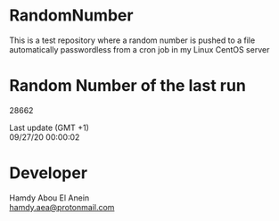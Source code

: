 # RandomNumber    
This is a test repository where a random number is pushed to a file automatically passwordless from a cron job in my Linux CentOS server    
# Random Number of the last run   
28662
      
Last update (GMT +1)    
09/27/20 00:00:02
# Developer    
Hamdy Abou El Anein   
hamdy.aea@protonmail.com
